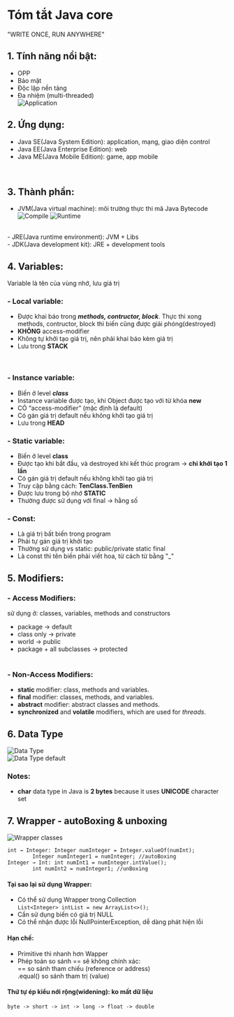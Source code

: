 # Tóm tắt Java core
"WRITE ONCE, RUN ANYWHERE"

## 1. Tính năng nổi bật:
- OPP<br>
- Bảo mật<br>
- Độc lập nền tảng<br>
- Đa nhiệm (multi-threaded)<br>
![Application](./images/Application.PNG)<br>

## 2. Ứng dụng:
- Java SE(Java System Edition): application, mạng, giao diện control<br>
- Java EE(Java Enterprise Edition): web<br>
- Java ME(Java Mobile Edition): game, app mobile
<br>

## 3. Thành phần:
- JVM(Java virtual machine): môi trường thực thi mã Java Bytecode<br>
	![Compile](./images/JVM_compile.PNG)
	![Runtime](./images/JVM_runtime.PNG)<br>
<br>
- JRE(Java runtime environment): JVM + Libs<br>
- JDK(Java development kit): JRE + development tools<br>

## 4. Variables:
Variable là tên của vùng nhớ, lưu giá trị<br>
### - Local variable:
+ Được khai báo trong <b><i>methods, contructor, block</i></b>. Thực thi xong methods, contructor, block thì biến cũng được giải phóng(destroyed)<br>
+ <b>KHÔNG</b> access-modifier<br>
+ Không tự khởi tạo giá trị, nên phải khai báo kèm giá trị<br>
+ Lưu trong <b>STACK</b>
<br>

### - Instance variable:
+ Biến ở level <b><i>class</i></b><br>
+ Instance variable được tạo, khi Object được tạo với từ khóa <b>new</b><br>
+ CÓ “access-modifier” (mặc định là default)<br>
+ Có gán giá trị default nếu không khởi tạo giá trị<br>
+ Lưu trong <b>HEAD</b><br>

### - Static variable:
+ Biến ở level <b>class</b><br>
+ Được tạo khi bắt đầu, và destroyed khi kết thúc program -> <b>chỉ khởi tạo 1 lần</b><br>
+ Có gán giá trị default nếu không khởi tạo giá trị<br>
+ Truy cập bằng cách: <b>TenClass.TenBien</b><br>
+ Được lưu trong bộ nhớ <b>STATIC</b><br>
+ Thường được sử dụng với final -> hằng số
	<br>
	
### - Const:
+ Là giá trị bất biến trong program<br>
+ Phải tự gán giá trị khởi tạo<br>
+ Thường sử dụng vs static: public/private static final<br>
+ Là const thì tên biến phải viết hoa, từ cách từ bằng "_"<br>

## 5. Modifiers:
### - Access Modifiers:
sử dụng ở: classes, variables, methods and constructors<br>
+ package -> default<br>
+ class only -> private<br>
+ world -> public<br>
+ package + all subclasses -> protected<br><br>

### - Non-Access Modifiers:
+ <b>static</b> modifier: class, methods and variables.<br>
+ <b>final</b> modifier: classes, methods, and variables.<br>
+ <b>abstract</b> modifier: abstract classes and methods.<br>
+ <b>synchronized</b> and <b>volatile</b> modifiers, which are used for <i>threads</i>.<br>

## 6. Data Type

![Data Type](./images/Data_Type_map.PNG)<br>
![Data Type default](./images/Data_Type.PNG)<br>

### Notes:
- <b>char</b> data type in Java is <b>2 bytes</b> because it uses <b>UNICODE</b> character set

## 7. Wrapper - autoBoxing & unboxing

![Wrapper classes](./images/Wrapper.PNG)<br>

```
int → Integer: Integer numInteger = Integer.valueOf(numInt);
		Integer numInteger1 = numInteger; //autoBoxing
Integer → Int: int numInt1 = numInteger.intValue();
		int numInt2 = numInteger1; //unBoxing
```

#### Tại sao lại sử dụng Wrapper:
- Có thể sử dụng Wrapper trong Collection<br>
	``List<Integer> intList = new ArrayList<>();``
- Cần sử dụng biến có giá trị NULL
- Có thể nhận được lỗi NullPointerException, dễ dàng phát hiện lỗi

#### Hạn chế:
- Primitive thì nhanh hơn Wapper
- Phép toán so sánh == sẽ không chính xác:<br>
		== so sánh tham chiếu (reference or address)<br>
		.equal() so sánh tham trị (value)

#### Thứ tự ép kiểu nới rộng(widening): ko mất dữ liệu
``byte -> short -> int -> long -> float -> double``
